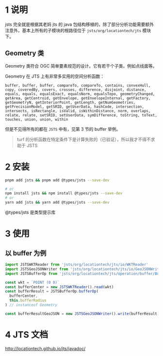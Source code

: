 # 1 说明

jsts 完全就是根据其老妈 jts 的 java 包结构移植的，除了部分分析功能需要额外注意外，基本上所有的子模块的根路径位于 `jsts/org/locationtech/jts` 模块下。

## Geometry 类

Geometry 类符合 OGC 简单要素规范的设计。它有若干个子类，例如点线面等。

Geometry 在 JTS 上有非常多实用的空间分析函数：

```
buffer, buffer, buffer, compareTo, compareTo, contains, convexHull, copy, coveredBy, covers, crosses, difference, disjoint, distance, equals, equals, equalsExact, equalsNorm, equalsTopo, geometryChanged, getArea, getCentroid, getEnvelope, getEnvelopeInternal, getFactory, getGeometryN, getInteriorPoint, getLength, getNumGeometries, getPrecisionModel, getSRID, getUserData, hashCode, intersection, intersects, isRectangle, isValid, isWithinDistance, norm, overlaps, relate, relate, setSRID, setUserData, symDifference, toString, toText, touches, union, union, within
```

但是不见得所有的都在 `JSTS` 中有，见第 3 节的 buffer 举例。

> turf 的分析函数在特定条件下是计算失败的（已验证），所以我才不得不求助于 JSTS



# 2 安装

``` sh
pnpm add jsts && pnpm add @types/jsts --save-dev

# or
npm install jsts && npm install @types/jsts --save-dev
# or
yarn add jsts && yarn add @types/jsts --save-dev
```

@types/jsts 是类型提示库



# 3 使用

## 以 buffer 为例

``` js
import JSTSWKTReader from 'jsts/org/locationtech/jts/io/WKTReader'
import JSTSGeoJSONWriter from 'jsts/org/locationtech/jts/io/GeoJSONWriter'
import JSTSBufferOp from 'jsts/org/locationtech/jts/operation/buffer/BufferOp'

const wkt = `POINT (0 0)`
const bufferCenter = new JSTSWKTReader().read(wkt)
const bufferResult = JSTSBufferOp.bufferOp(
  bufferCenter,
  this.bufferRadius
) // instanceof Geometry

const bufferResultGeoJSON = new JSTSGeoJSONWriter().write(bufferResult)
```



# 4 JTS 文档

http://locationtech.github.io/jts/javadoc/